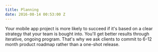 ```yaml
---
title: Planning
date: 2016-08-14 00:53:00 Z
---
```


Your mobile app project is more likely to succeed if it's based on a clear
        strategy that your team is bought into. You'll get better results through
        iterative, ongoing program. That's why we ask clients to commit to 6-12 month
        product roadmap rather than a one-shot release.